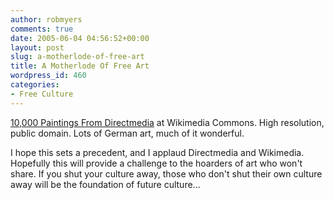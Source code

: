 ```yaml
---
author: robmyers
comments: true
date: 2005-06-04 04:56:52+00:00
layout: post
slug: a-motherlode-of-free-art
title: A Motherlode Of Free Art
wordpress_id: 460
categories:
- Free Culture
---
```


  
[10,000 Paintings From Directmedia](http://commons.wikimedia.org/wiki/Category:The_Yorck_Project) at Wikimedia Commons. High resolution, public domain. Lots of German art, much of it wonderful.  


  
I hope this sets a precedent, and I applaud Directmedia and Wikimedia. Hopefully this will provide a challenge to the hoarders of art who won't share. If you shut your culture away, those who don't shut their own culture away will be the foundation of future culture...  


  



